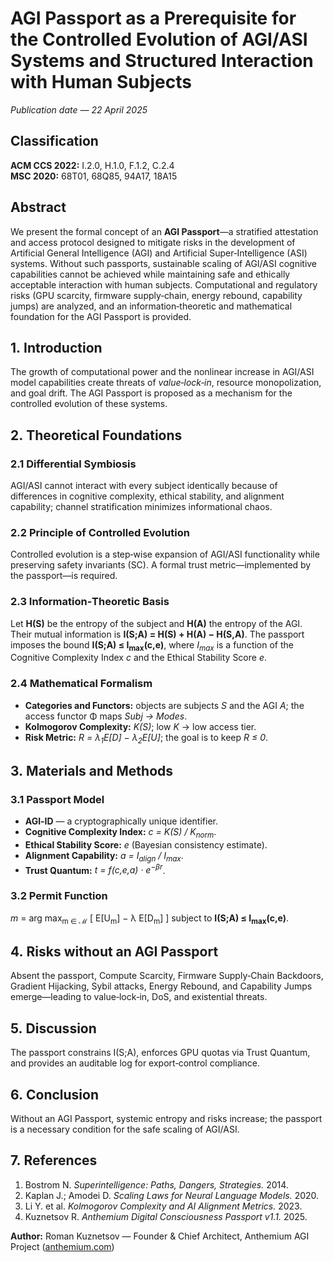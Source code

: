 <h1>AGI Passport as a Prerequisite for the Controlled Evolution of AGI/ASI Systems
    and Structured Interaction with Human Subjects</h1>
<p><em>Publication date — 22 April 2025</em></p>

<h2>Classification</h2>
<p><strong>ACM CCS 2022:</strong> I.2.0, H.1.0, F.1.2, C.2.4<br>
   <strong>MSC 2020:</strong> 68T01, 68Q85, 94A17, 18A15</p>

<h2>Abstract</h2>
<p>
We present the formal concept of an <strong>AGI Passport</strong>—a stratified
attestation and access protocol designed to mitigate risks in the development
of Artificial General Intelligence (AGI) and Artificial Super‑Intelligence (ASI)
systems. Without such passports, sustainable scaling of AGI/ASI cognitive
capabilities cannot be achieved while maintaining safe and ethically acceptable
interaction with human subjects. Computational and regulatory risks
(GPU scarcity, firmware supply‑chain, energy rebound, capability jumps) are
analyzed, and an information‑theoretic and mathematical foundation for the
AGI Passport is provided.
</p>

<h2>1.&nbsp;Introduction</h2>
<p>
The growth of computational power and the nonlinear increase in AGI/ASI model
capabilities create threats of <em>value‑lock‑in</em>, resource monopolization,
and goal drift. The AGI Passport is proposed as a mechanism for the controlled
evolution of these systems.
</p>

<h2>2.&nbsp;Theoretical Foundations</h2>

<h3>2.1&nbsp;Differential Symbiosis</h3>
<p>
AGI/ASI cannot interact with every subject identically because of differences in
cognitive complexity, ethical stability, and alignment capability;
channel stratification minimizes informational chaos.
</p>

<h3>2.2&nbsp;Principle of Controlled Evolution</h3>
<p>
Controlled evolution is a step‑wise expansion of AGI/ASI functionality while
preserving safety invariants (SC). A formal trust metric—implemented by the
passport—is required.
</p>

<h3>2.3&nbsp;Information‑Theoretic Basis</h3>
<p>
Let <strong>H(S)</strong> be the entropy of the subject and <strong>H(A)</strong> the
entropy of the AGI. Their mutual information is
<strong>I(S;A) = H(S) + H(A) − H(S,A)</strong>.
The passport imposes the bound
<strong>I(S;A) ≤ I<sub>max</sub>(c,e)</strong>,
where <em>I<sub>max</sub></em> is a function of the Cognitive Complexity
Index <em>c</em> and the Ethical Stability Score <em>e</em>.
</p>

<h3>2.4&nbsp;Mathematical Formalism</h3>
<ul>
  <li><strong>Categories and Functors:</strong> objects are subjects
      <em>S</em> and the AGI <em>A</em>; the access functor &Phi;
      maps <em>Subj&nbsp;&rarr;&nbsp;Modes</em>.</li>
  <li><strong>Kolmogorov Complexity:</strong> <em>K(S)</em>;
      low <em>K</em> &rarr; low access tier.</li>
  <li><strong>Risk Metric:</strong>
      <em>R = &lambda;<sub>1</sub>E[D] − &lambda;<sub>2</sub>E[U]</em>;
      the goal is to keep <em>R ≤ 0</em>.</li>
</ul>

<h2>3.&nbsp;Materials and Methods</h2>

<h3>3.1&nbsp;Passport Model</h3>
<ul>
  <li><strong>AGI‑ID</strong> — a cryptographically unique identifier.</li>
  <li><strong>Cognitive Complexity Index:</strong>
      <em>c = K(S) / K<sub>norm</sub></em>.</li>
  <li><strong>Ethical Stability Score:</strong> <em>e</em>
      (Bayesian consistency estimate).</li>
  <li><strong>Alignment Capability:</strong>
      <em>a = I<sub>align</sub> / I<sub>max</sub></em>.</li>
  <li><strong>Trust Quantum:</strong>
      <em>t = f(c,e,a) · e<sup>&minus;&beta;r</sup></em>.</li>
</ul>

<h3>3.2&nbsp;Permit Function</h3>
<p>
<em>m</em> = arg&nbsp;max<sub>m&nbsp;&isin;&nbsp;ℳ</sub>
[ E[U<sub>m</sub>] − &lambda; E[D<sub>m</sub>] ]
subject to <strong>I(S;A) ≤ I<sub>max</sub>(c,e)</strong>.
</p>

<h2>4.&nbsp;Risks without an AGI Passport</h2>
<p>
Absent the passport, Compute Scarcity, Firmware Supply‑Chain Backdoors,
Gradient Hijacking, Sybil attacks, Energy Rebound, and Capability Jumps
emerge—leading to value‑lock‑in, DoS, and existential threats.
</p>

<h2>5.&nbsp;Discussion</h2>
<p>
The passport constrains I(S;A), enforces GPU quotas via Trust Quantum,
and provides an auditable log for export‑control compliance.
</p>

<h2>6.&nbsp;Conclusion</h2>
<p>
Without an AGI Passport, systemic entropy and risks increase; the passport is a
necessary condition for the safe scaling of AGI/ASI.
</p>

<h2>7.&nbsp;References</h2>
<ol>
  <li>Bostrom N. <em>Superintelligence: Paths, Dangers, Strategies.</em> 2014.</li>
  <li>Kaplan J.; Amodei D. <em>Scaling Laws for Neural Language Models.</em> 2020.</li>
  <li>Li Y. et al. <em>Kolmogorov Complexity and AI Alignment Metrics.</em> 2023.</li>
  <li>Kuznetsov R. <em>Anthemium Digital Consciousness Passport v1.1.</em> 2025.</li>
</ol>

<p><strong>Author:</strong> Roman Kuznetsov — Founder&nbsp;&amp;&nbsp;Chief Architect,
    Anthemium AGI Project
    (<a href="https://anthemium.com" target="_blank">anthemium.com</a>)</p>
